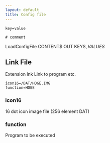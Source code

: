 ```yaml
---
layout: default
title: Config file
---
```

```
key=value

# comment
```
LoadConfigFile CONTENT$ OUT KEYS$,VALUES$

## Link File
Extension lnk
Link to program etc.

```
icon16=/DAT/HOGE.IMG
function=HOGE
```

### icon16
16 dot icon image file (256 element DAT)

### function
Program to be executed

